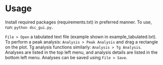 # Usage
Install required packages (requirements.txt) in preferred manner. To use, run:
`python dsc_gui.py`.

`File > Open` a tabulated text file (example shown in example_tabulated.txt). To perform a peak analysis: `Analysis > Peak Analysis` and drag a rectangle on the plot. Tg analysis functions similarly: `Analysis > Tg Analysis`. Analyses are listed in the top left menu, and analysis details are listed in the bottom left menu. Analyses can be saved using `File > Save`.
